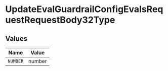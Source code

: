 # UpdateEvalGuardrailConfigEvalsRequestRequestBody32Type


## Values

| Name     | Value    |
| -------- | -------- |
| `NUMBER` | number   |
